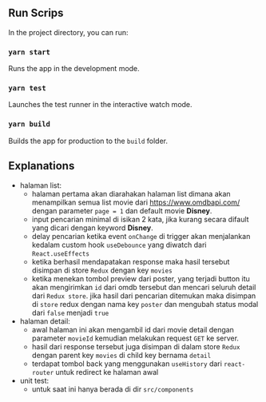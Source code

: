 ## Run Scrips

In the project directory, you can run:

### `yarn start`

Runs the app in the development mode.

### `yarn test`

Launches the test runner in the interactive watch mode.

### `yarn build`

Builds the app for production to the `build` folder.

## Explanations

- halaman list:
    - halaman pertama akan diarahakan halaman list dimana akan menampilkan semua list movie
      dari https://www.omdbapi.com/
      dengan parameter ```page = 1``` dan default movie **Disney**.
    - input pencarian minimal di isikan 2 kata, jika kurang secara difault yang dicari dengan keyword **Disney**.
    - delay pencarian ketika event ```onChange``` di trigger akan menjalankan kedalam custom hook ```useDebounce```
      yang diwatch dari ```React.useEffects```
    - ketika berhasil mendapatakan response maka hasil tersebut disimpan di store ```Redux``` dengan key ```movies```
    - ketika menekan tombol preview dari poster, yang terjadi button itu akan mengirimkan ```id``` dari omdb tersebut
      dan mencari seluruh detail dari ```Redux store```. jika hasil dari pencarian ditemukan maka disimpan
      di ```store``` redux dengan nama key ```poster``` dan mengubah status modal dari ```false``` menjadi ```true```
- halaman detail:
    - awal halaman ini akan mengambil id dari movie detail dengan parameter ```movieId``` kemudian melakukan
      request ```GET``` ke server.
    - hasil dari response tersebut juga disimpan di dalam store ```Redux``` dengan parent key ```movies``` di child key
      bernama ```detail```
    - terdapat tombol back yang menggunakan ```useHistory``` dari ```react-router``` untuk redirect ke halaman awal
 - unit test:
    - untuk saat ini hanya berada di dir ```src/components```
